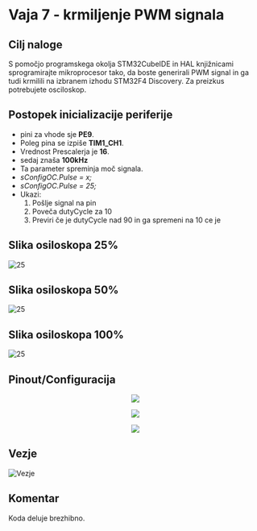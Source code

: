 # Vaja 7 - krmiljenje PWM signala

## Cilj naloge

S pomočjo programskega okolja STM32CubeIDE in HAL knjižnicami sprogramirajte mikroprocesor tako, da boste generirali PWM signal in ga tudi krmilili na izbranem izhodu STM32F4 Discovery. Za preizkus potrebujete osciloskop.

## Postopek inicializacije periferije

- pini za vhode sje **PE9**.  
- Poleg pina se izpiše **TIM1_CH1**.  
- Vrednost Prescalerja je **16**.  
- sedaj znaša **100kHz**
- Ta parameter spreminja moč signala.
- *sConfigOC.Pulse = x;*
- *sConfigOC.Pulse = 25;*
- Ukazi:
  <ol type=1>
  <li>Pošlje signal na pin</li>
  <li>Poveča dutyCycle za 10</li>
  <li>Previri če je dutyCycle nad 90 in ga spremeni na 10 ce je</li>
  </ol>

## Slika osiloskopa 25%
![25](media/SDS00001.BMP)
## Slika osiloskopa 50%
![25](media/SDS00002.BMP)
## Slika osiloskopa 100%
![25](media/SDS00003.BMP)

## Pinout/Configuracija

<p align="center">
<img src="media/Pinout.png">
</p>

<p align="center">
<img src="media/Connfig_1.png">
</p>

<p align="center">
<img src="media/Connfig_2.png">
</p>

## Vezje

![Vezje](media/Vezje.png)

## Komentar
Koda deluje brezhibno.


